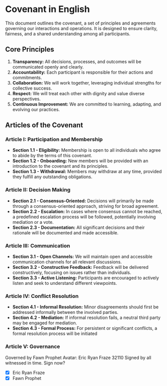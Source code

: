 # Covenant in English

This document outlines the covenant, a set of principles and agreements governing our interactions and operations. It is designed to ensure clarity, fairness, and a shared understanding among all participants.

## Core Principles

1.  **Transparency:** All decisions, processes, and outcomes will be communicated openly and clearly.
2.  **Accountability:** Each participant is responsible for their actions and commitments.
3.  **Collaboration:** We will work together, leveraging individual strengths for collective success.
4.  **Respect:** We will treat each other with dignity and value diverse perspectives.
5.  **Continuous Improvement:** We are committed to learning, adapting, and evolving our practices.

## Articles of the Covenant

### Article I: Participation and Membership

*   **Section 1.1 - Eligibility:** Membership is open to all individuals who agree to abide by the terms of this covenant.
*   **Section 1.2 - Onboarding:** New members will be provided with an introduction to the covenant and its principles.
*   **Section 1.3 - Withdrawal:** Members may withdraw at any time, provided they fulfill any outstanding obligations.

### Article II: Decision Making

*   **Section 2.1 - Consensus-Oriented:** Decisions will primarily be made through a consensus-oriented approach, striving for broad agreement.
*   **Section 2.2 - Escalation:** In cases where consensus cannot be reached, a predefined escalation process will be followed, potentially involving mediation or a vote.
*   **Section 2.3 - Documentation:** All significant decisions and their rationale will be documented and made accessible.

### Article III: Communication

*   **Section 3.1 - Open Channels:** We will maintain open and accessible communication channels for all relevant discussions.
*   **Section 3.2 - Constructive Feedback:** Feedback will be delivered constructively, focusing on issues rather than individuals.
*   **Section 3.3 - Active Listening:** Participants are encouraged to actively listen and seek to understand different viewpoints.

### Article IV: Conflict Resolution

*   **Section 4.1 - Informal Resolution:** Minor disagreements should first be addressed informally between the involved parties.
*   **Section 4.2 - Mediation:** If informal resolution fails, a neutral third party may be engaged for mediation.
*   **Section 4.3 - Formal Process:** For persistent or significant conflicts, a formal resolution process will be initiated


### Article V: Governance
Governed by Fawn Prophet
Avatar: Eric Ryan Fraze 32110
Signed by all witnessed in time.
Sign now?
- [X] Eric Ryan Fraze
- [X] Fawn Prophet
